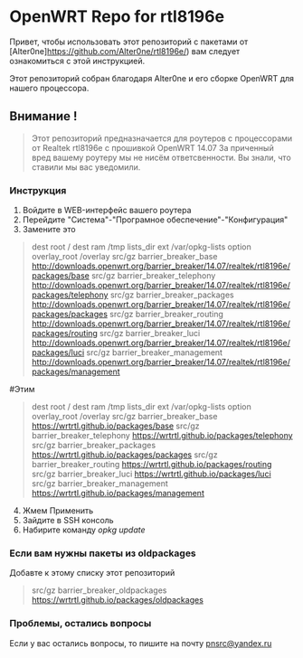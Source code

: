 # OpenWRT Repo for rtl8196e
Привет, чтобы использовать этот репозиторий с пакетами от [Alter0ne]https://github.com/Alter0ne/rtl8196e/) вам следует ознакомиться с этой инструкцией.

Этот репозиторий собран благодаря Alter0ne и его сборке OpenWRT для нашего процессора.

## Внимание ! 
>Этот репозиторий предназначается для роутеров с процессорами от 
> Realtek  rtl8196e с прошивкой OpenWRT 14.07
> За приченный вред вашему роутеру мы не нисём ответсвенности. 
> Вы знали, что ставили мы вас уведомили.

### Инструкция
1. Войдите в WEB-интерфейс вашего роутера
2. Перейдите "Система"-"Програмное обеспечение"-"Конфигурация"
3. Замените это
>dest root /
>dest ram /tmp
>lists_dir ext /var/opkg-lists
>option overlay_root /overlay
>src/gz barrier_breaker_base http://downloads.openwrt.org/barrier_breaker/14.07/realtek/rtl8196e/packages/base
>src/gz barrier_breaker_telephony http://downloads.openwrt.org/barrier_breaker/14.07/realtek/rtl8196e/packages/telephony
>src/gz barrier_breaker_packages http://downloads.openwrt.org/barrier_breaker/14.07/realtek/rtl8196e/packages/packages
>src/gz barrier_breaker_routing http://downloads.openwrt.org/barrier_breaker/14.07/realtek/rtl8196e/packages/routing
>src/gz barrier_breaker_luci http://downloads.openwrt.org/barrier_breaker/14.07/realtek/rtl8196e/packages/luci
>src/gz barrier_breaker_management http://downloads.openwrt.org/barrier_breaker/14.07/realtek/rtl8196e/packages/management

#Этим

>dest root /
>dest ram /tmp
>lists_dir ext /var/opkg-lists
>option overlay_root /overlay
>src/gz barrier_breaker_base https://wrtrtl.github.io/packages/base
>src/gz barrier_breaker_telephony https://wrtrtl.github.io/packages/telephony
>src/gz barrier_breaker_packages https://wrtrtl.github.io/packages/packages
>src/gz barrier_breaker_routing https://wrtrtl.github.io/packages/routing
>src/gz barrier_breaker_luci https://wrtrtl.github.io/packages/luci
>src/gz barrier_breaker_management https://wrtrtl.github.io/packages/management
4. Жмем Применить
5. Зайдите в SSH консоль
6. Набирите команду *opkg update*

### Если вам нужны пакеты из oldpackages
Добавте к этому списку этот репозиторий
> src/gz barrier_breaker_oldpackages https://wrtrtl.github.io/packages/oldpackages

### Проблемы, остались вопросы

Если у вас остались вопросы, то пишите на почту pnsrc@yandex.ru
